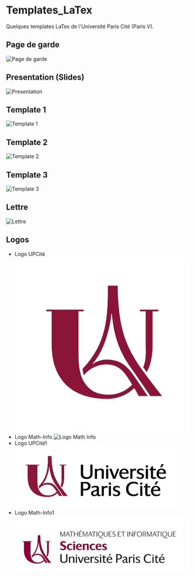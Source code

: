 # Templates_LaTex
Quelques templates LaTex de l'Université Paris Cité (Paris V).

## Page de garde
![Page de garde](https://github.com/Malekbennabi3/Templates_LaTex/blob/main/Aper%C3%A7u/PageGarde.png)

## Presentation (Slides)

![Presentation](https://github.com/Malekbennabi3/Templates_LaTex/blob/main/Aper%C3%A7u/presentation.png)

## Template 1 
![Template 1](https://github.com/Malekbennabi3/Templates_LaTex/blob/main/Aper%C3%A7u/temp1.jpeg)

## Template 2 
![Template 2](https://github.com/Malekbennabi3/Templates_LaTex/blob/main/Aper%C3%A7u/temp2.jpeg)
  
## Template 3
![Template 3](https://github.com/Malekbennabi3/Templates_LaTex/blob/main/Aper%C3%A7u/temp3.jpeg)

## Lettre
![Lettre](https://github.com/Malekbennabi3/Templates_LaTex/blob/main/Aper%C3%A7u/temp4.jpeg)

## Logos

- Logo UPCité ![Logo UPCité](https://github.com/Malekbennabi3/Templates_LaTex/blob/main/Rapport/UniversiteParis_monogramme_couleur_RVB.png)
- Logo Math-Info ![Logo Math Info](https://github.com/Malekbennabi3/Templates_LaTex/blob/main/Rapport/UniversiteParis_Math%C3%A9matiques-et-informatique%20(1).jpg)
- Logo UPCité1 ![Logo UPCité1](https://github.com/Malekbennabi3/Templates_LaTex/blob/main/Rapport/UniversiteParisCite_logo_horizontal_couleur_RVB.png)
- Logo Math-Info1 ![Logo Math Info](https://github.com/Malekbennabi3/Templates_LaTex/blob/main/Rapport/Paris%20cite_MathInfo.png)
